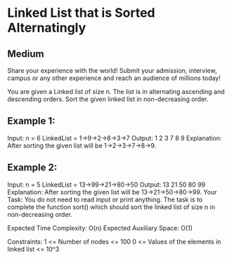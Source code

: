 # Linked List that is Sorted Alternatingly
## Medium
Share your experience with the world! Submit your admission, interview, campus or any other experience and reach an audience of millions today!

You are given a Linked list of size n. The list is in alternating ascending and descending orders. Sort the given linked list in non-decreasing order.

## Example 1:

Input:
n = 6
LinkedList = 1->9->2->8->3->7
Output: 1 2 3 7 8 9
Explanation: 
After sorting the given list will be 1->2->3->7->8->9.

## Example 2:

Input:
n = 5
LinkedList = 13->99->21->80->50
Output: 13 21 50 80 99
Explanation:
After sorting the given list will be 13->21->50->80->99.
Your Task:
You do not need to read input or print anything. The task is to complete the function sort() which should sort the linked list of size n in non-decreasing order. 

Expected Time Complexity: O(n)
Expected Auxiliary Space: O(1)

Constraints:
1 <= Number of nodes <= 100
0 <= Values of the elements in linked list <= 10^3
